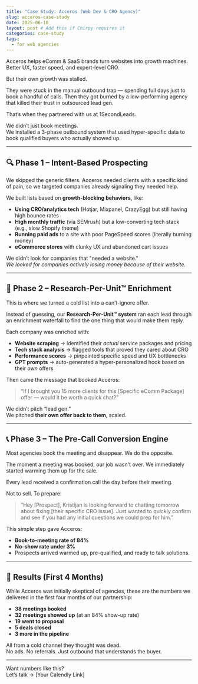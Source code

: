 ```yaml
---
title: "Case Study: Acceros (Web Dev & CRO Agency)"
slug: acceros-case-study
date: 2025-06-10
layout: post # Add this if Chirpy requires it
categories: case-study
tags:
  - for web agencies
---
```


Acceros helps eComm & SaaS brands turn websites into growth machines. Better UX, faster speed, and expert-level CRO.

But their own growth was stalled.

They were stuck in the manual outbound trap — spending full days just to book a handful of calls. Then they got burned by a low-performing agency that killed their trust in outsourced lead gen.

That’s when they partnered with us at 1SecondLeads.

We didn’t just book meetings.  
We installed a 3-phase outbound system that used hyper-specific data to book qualified buyers who actually showed up.

---

## 🔍 **Phase 1 – Intent-Based Prospecting**

We skipped the generic filters. Acceros needed clients with a specific kind of pain, so we targeted companies already signaling they needed help.

We built lists based on **growth-blocking behaviors**, like:

- **Using CRO/analytics tech** (Hotjar, Mixpanel, CrazyEgg) but still having high bounce rates
- **High monthly traffic** (via SEMrush) but a low-converting tech stack (e.g., slow Shopify theme)
- **Running paid ads** to a site with poor PageSpeed scores (literally burning money)
- **eCommerce stores** with clunky UX and abandoned cart issues

We didn’t look for companies that "needed a website."  
_We looked for companies actively losing money because of their website._

---

## 🧠 **Phase 2 – Research-Per-Unit™ Enrichment**

This is where we turned a cold list into a can’t-ignore offer.

Instead of guessing, our **Research-Per-Unit™ system** ran each lead through an enrichment waterfall to find the one thing that would make them reply.

Each company was enriched with:

- **Website scraping** → identified their *actual* service packages and pricing
- **Tech stack analysis** → flagged tools that proved they cared about CRO
- **Performance scores** → pinpointed specific speed and UX bottlenecks
- **GPT prompts** → auto-generated a hyper-personalized hook based on their *own* offers

Then came the message that booked Acceros:

> “If I brought you 15 more clients for this [Specific eComm Package] offer — would it be worth a quick chat?”

We didn’t pitch “lead gen.”  
We pitched **their own offer back to them**, scaled.

---

## 📞 **Phase 3 – The Pre-Call Conversion Engine**

Most agencies book the meeting and disappear. We do the opposite.

The moment a meeting was booked, our job wasn't over. We immediately started warming them up for the sale.

Every lead received a confirmation call the day before their meeting.

Not to sell. To prepare:

> “Hey [Prospect], Kristijan is looking forward to chatting tomorrow about fixing [their specific CRO issue]. Just wanted to quickly confirm and see if you had any initial questions we could prep for him.”

This simple step gave Acceros:

- **Book-to-meeting rate of 84%**
- **No-show rate under 3%**
- Prospects arrived warmed up, pre-qualified, and ready to talk solutions.

---

## 🚀 **Results (First 4 Months)**

While Acceros was initially skeptical of agencies, these are the numbers we delivered in the first four months of our partnership:

- **38 meetings booked**
- **32 meetings showed up** (at an 84% show-up rate)
- **19 went to proposal**
- **5 deals closed**
- **3 more in the pipeline**

All from a cold channel they thought was dead.  
No ads. No referrals. Just outbound that understands the buyer.

---

Want numbers like this?  
Let’s talk → [Your Calendly Link]